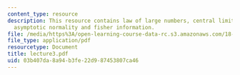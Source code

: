 ```yaml
---
content_type: resource
description: This resource contains law of large numbers, central limit theorem, consistency,
  asymptotic normality and fisher information.
file: /media/https%3A/open-learning-course-data-rc.s3.amazonaws.com/18-443-statistics-for-applications-fall-2006/03b407da8a94b3fe22d987453807ca46_lecture3.pdf
file_type: application/pdf
resourcetype: Document
title: lecture3.pdf
uid: 03b407da-8a94-b3fe-22d9-87453807ca46
---
```

